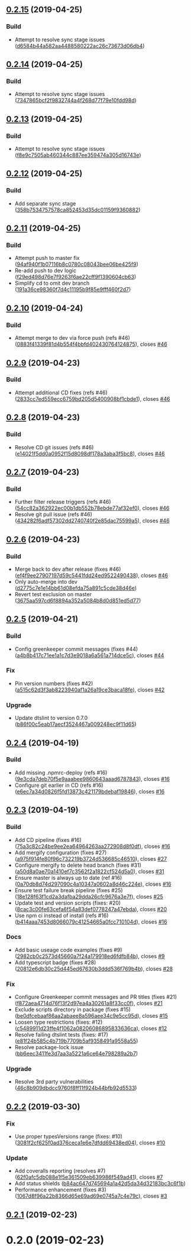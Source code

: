 ## [0.2.15](https://github.com/JustinLivi/redux-keyable/compare/v0.2.14...v0.2.15) (2019-04-25)


### Build

* Attempt to resolve sync stage issues ([d6584b44a582aa4488580222ac26c73673d06db4](https://github.com/JustinLivi/redux-keyable/commit/d6584b44a582aa4488580222ac26c73673d06db4))



## [0.2.14](https://github.com/JustinLivi/redux-keyable/compare/v0.2.13...v0.2.14) (2019-04-25)


### Build

* Attempt to resolve sync stage issues ([7347865bcf2f9832744a4f268d77f79e10fdd98d](https://github.com/JustinLivi/redux-keyable/commit/7347865bcf2f9832744a4f268d77f79e10fdd98d))



## [0.2.13](https://github.com/JustinLivi/redux-keyable/compare/v0.2.12...v0.2.13) (2019-04-25)


### Build

* Attempt to resolve sync stage issues ([f8e9c7505ab460344c887ee359474a305d16743e](https://github.com/JustinLivi/redux-keyable/commit/f8e9c7505ab460344c887ee359474a305d16743e))



## [0.2.12](https://github.com/JustinLivi/redux-keyable/compare/v0.2.11...v0.2.12) (2019-04-25)


### Build

* Add separate sync stage ([358b7534757578ca852453d35dc01159f9360882](https://github.com/JustinLivi/redux-keyable/commit/358b7534757578ca852453d35dc01159f9360882))



## [0.2.11](https://github.com/JustinLivi/redux-keyable/compare/v0.2.10...v0.2.11) (2019-04-25)


### Build

* Attempt push to master fix ([94af940f1b07116b8c0780c08043bee06be425f9](https://github.com/JustinLivi/redux-keyable/commit/94af940f1b07116b8c0780c08043bee06be425f9))
* Re-add push to dev logic ([f29ed498d76e7f9263f6ae22cff9f1390604cb63](https://github.com/JustinLivi/redux-keyable/commit/f29ed498d76e7f9263f6ae22cff9f1390604cb63))
* Simplify cd to omit dev branch ([191a36ce98360f7d4c11195b9f85e9fff460f2d7](https://github.com/JustinLivi/redux-keyable/commit/191a36ce98360f7d4c11195b9f85e9fff460f2d7))



## [0.2.10](https://github.com/JustinLivi/redux-keyable/compare/v0.2.9...v0.2.10) (2019-04-24)


### Build

* Attempt merge to dev via force push (refs #46) ([0883f41339f81d4b554f4bbfd402430764124875](https://github.com/JustinLivi/redux-keyable/commit/0883f41339f81d4b554f4bbfd402430764124875)), closes [#46](https://github.com/JustinLivi/redux-keyable/issues/46)



## [0.2.9](https://github.com/JustinLivi/redux-keyable/compare/v0.2.8...v0.2.9) (2019-04-23)


### Build

* Attempt additional CD fixes (refs #46) ([2833cc7ed559ecc6759bd205d5400908bf1cbde1](https://github.com/JustinLivi/redux-keyable/commit/2833cc7ed559ecc6759bd205d5400908bf1cbde1)), closes [#46](https://github.com/JustinLivi/redux-keyable/issues/46)



## [0.2.8](https://github.com/JustinLivi/redux-keyable/compare/v0.2.7...v0.2.8) (2019-04-23)


### Build

* Resolve CD git issues (refs #46) ([e14021f5dd0a0952f15d8098df178a3aba3f5bc8](https://github.com/JustinLivi/redux-keyable/commit/e14021f5dd0a0952f15d8098df178a3aba3f5bc8)), closes [#46](https://github.com/JustinLivi/redux-keyable/issues/46)



## [0.2.7](https://github.com/JustinLivi/redux-keyable/compare/v0.2.6...v0.2.7) (2019-04-23)


### Build

* Further filter release triggers (refs #46) ([54cc82a362922ec00b1db552b78ebde77af32ef0](https://github.com/JustinLivi/redux-keyable/commit/54cc82a362922ec00b1db552b78ebde77af32ef0)), closes [#46](https://github.com/JustinLivi/redux-keyable/issues/46)
* Resolve git pull issue (refs #46) ([434282f6adf57302dd2740740f2e85dac75599a5](https://github.com/JustinLivi/redux-keyable/commit/434282f6adf57302dd2740740f2e85dac75599a5)), closes [#46](https://github.com/JustinLivi/redux-keyable/issues/46)



## [0.2.6](https://github.com/JustinLivi/redux-keyable/compare/v0.2.5...v0.2.6) (2019-04-23)


### Build

* Merge back to dev after release (fixes #46) ([ef4f9ee27907197d59c5441fdd24ed9522490438](https://github.com/JustinLivi/redux-keyable/commit/ef4f9ee27907197d59c5441fdd24ed9522490438)), closes [#46](https://github.com/JustinLivi/redux-keyable/issues/46)
* Only auto-merge into dev ([d2775c7e1e14bb61d08efda75a891c5cde38d46e](https://github.com/JustinLivi/redux-keyable/commit/d2775c7e1e14bb61d08efda75a891c5cde38d46e))
* Revert test exclusion on master ([3675aa597cd6f8894a352a5084b8d0d851ed5d77](https://github.com/JustinLivi/redux-keyable/commit/3675aa597cd6f8894a352a5084b8d0d851ed5d77))



## [0.2.5](https://github.com/JustinLivi/redux-keyable/compare/v0.2.4...v0.2.5) (2019-04-21)


### Build

* Config greenkeeper commit messages (fixes #44) ([a4b8b417c71ee1a1c7d3e9018a6a561a714dce5c](https://github.com/JustinLivi/redux-keyable/commit/a4b8b417c71ee1a1c7d3e9018a6a561a714dce5c)), closes [#44](https://github.com/JustinLivi/redux-keyable/issues/44)

### Fix

* Pin version numbers (fixes #42) ([a515c62d3f3ab8223940af1a26a19ce3baca18fe](https://github.com/JustinLivi/redux-keyable/commit/a515c62d3f3ab8223940af1a26a19ce3baca18fe)), closes [#42](https://github.com/JustinLivi/redux-keyable/issues/42)

### Upgrade

* Update dtslint to version 0.7.0 ([b86f00c5eab17aecf3524467a009248ec9f11d65](https://github.com/JustinLivi/redux-keyable/commit/b86f00c5eab17aecf3524467a009248ec9f11d65))



## [0.2.4](https://github.com/JustinLivi/redux-keyable/compare/v0.2.3...v0.2.4) (2019-04-19)


### Build

* Add missing .npmrc-deploy (refs #16) ([9e3cda7deb70f5e9aaabee9860643aaad6787843](https://github.com/JustinLivi/redux-keyable/commit/9e3cda7deb70f5e9aaabee9860643aaad6787843)), closes [#16](https://github.com/JustinLivi/redux-keyable/issues/16)
* Configure git earlier in CD (refs #16) ([e6ec7a34d0826f5fd13873c421179bdebaf19846](https://github.com/JustinLivi/redux-keyable/commit/e6ec7a34d0826f5fd13873c421179bdebaf19846)), closes [#16](https://github.com/JustinLivi/redux-keyable/issues/16)



## [0.2.3](https://github.com/JustinLivi/redux-keyable/compare/v0.2.2...v0.2.3) (2019-04-19)


### Build

* Add CD pipeline (fixes #16) ([75a3c82c24be9ee2ea64964263aa272908d8f0df](https://github.com/JustinLivi/redux-keyable/commit/75a3c82c24be9ee2ea64964263aa272908d8f0df)), closes [#16](https://github.com/JustinLivi/redux-keyable/issues/16)
* Add mergify configuration (fixes #27) ([a975f914fe80f96c732219b3724d536685c46510](https://github.com/JustinLivi/redux-keyable/commit/a975f914fe80f96c732219b3724d536685c46510)), closes [#27](https://github.com/JustinLivi/redux-keyable/issues/27)
* Configure mergify to delete head branch (fixes #31) ([a50d8a0ae70a1410ef7c3562f2a1822cf524d5a0](https://github.com/JustinLivi/redux-keyable/commit/a50d8a0ae70a1410ef7c3562f2a1822cf524d5a0)), closes [#31](https://github.com/JustinLivi/redux-keyable/issues/31)
* Ensure master is always up to date (ref #16) ([0a70db8d74d297090c4a10347a0602a8d46c224e](https://github.com/JustinLivi/redux-keyable/commit/0a70db8d74d297090c4a10347a0602a8d46c224e)), closes [#16](https://github.com/JustinLivi/redux-keyable/issues/16)
* Ensure test failure break pipeline (fixes #25) ([18e128f63f1cd2a3dafba29dda26cfc9676a3e7f](https://github.com/JustinLivi/redux-keyable/commit/18e128f63f1cd2a3dafba29dda26cfc9676a3e7f)), closes [#25](https://github.com/JustinLivi/redux-keyable/issues/25)
* Update test and version scripts (fixes: #20) ([8cac3c00fe63cefa6f54a83def0778247a47ebda](https://github.com/JustinLivi/redux-keyable/commit/8cac3c00fe63cefa6f54a83def0778247a47ebda)), closes [#20](https://github.com/JustinLivi/redux-keyable/issues/20)
* Use npm ci instead of install (refs #16) ([b414aaa7453d8066079c41254665a0fcc710104d](https://github.com/JustinLivi/redux-keyable/commit/b414aaa7453d8066079c41254665a0fcc710104d)), closes [#16](https://github.com/JustinLivi/redux-keyable/issues/16)

### Docs

* Add basic useage code examples (fixes #9) ([2982cb0c2573d45660a7f24a179918ed6fdfb84b](https://github.com/JustinLivi/redux-keyable/commit/2982cb0c2573d45660a7f24a179918ed6fdfb84b)), closes [#9](https://github.com/JustinLivi/redux-keyable/issues/9)
* Add typescript badge (fixes #28) ([20812e6db30c25d445ed67630b3ddd536f769b4b](https://github.com/JustinLivi/redux-keyable/commit/20812e6db30c25d445ed67630b3ddd536f769b4b)), closes [#28](https://github.com/JustinLivi/redux-keyable/issues/28)

### Fix

* Configure Greenkeeper commit messages and PR titles (fixes #21) ([f872aea4714d76f13f2d97ea4a30261a8f33cc0f](https://github.com/JustinLivi/redux-keyable/commit/f872aea4714d76f13f2d97ea4a30261a8f33cc0f)), closes [#21](https://github.com/JustinLivi/redux-keyable/issues/21)
* Exclude scripts directory in package (fixes #15) ([be0dfcebaaf86aa2abaee8a596aee34c9e5cc95d](https://github.com/JustinLivi/redux-keyable/commit/be0dfcebaaf86aa2abaee8a596aee34c9e5cc95d)), closes [#15](https://github.com/JustinLivi/redux-keyable/issues/15)
* Loosen type restrictions (fixes: #12) ([c5489911d23ffe4f1062a08206086895833636ca](https://github.com/JustinLivi/redux-keyable/commit/c5489911d23ffe4f1062a08206086895833636ca)), closes [#12](https://github.com/JustinLivi/redux-keyable/issues/12)
* Resolve failing dtslint tests (fixes: #17) ([e81f24b585c4b719b7709b5af9358491a9558a55](https://github.com/JustinLivi/redux-keyable/commit/e81f24b585c4b719b7709b5af9358491a9558a55))
* Resolve package-lock issue ([bb6eec3411fe3d7aa3a5221a6ce64e798289a2b7](https://github.com/JustinLivi/redux-keyable/commit/bb6eec3411fe3d7aa3a5221a6ce64e798289a2b7))

### Upgrade

* Resolve 3rd party vulnerabilities ([46c8b909dbdcc9760f8ff11f924b44bfb92d5533](https://github.com/JustinLivi/redux-keyable/commit/46c8b909dbdcc9760f8ff11f924b44bfb92d5533))



## [0.2.2](https://github.com/JustinLivi/redux-keyable/compare/v0.2.1...v0.2.2) (2019-03-30)


### Fix

* Use proper typesVersions range (fixes: #10) ([3081f2cf625f0ad376ceca1e6e7dfdd69438ed04](https://github.com/JustinLivi/redux-keyable/commit/3081f2cf625f0ad376ceca1e6e7dfdd69438ed04)), closes [#10](https://github.com/JustinLivi/redux-keyable/issues/10)

### Update

* Add coveralls reporting (resolves #7) ([62f0afc5db088e1f5e361509eb639986f549ad41](https://github.com/JustinLivi/redux-keyable/commit/62f0afc5db088e1f5e361509eb639986f549ad41)), closes [#7](https://github.com/JustinLivi/redux-keyable/issues/7)
* Add status shields ([b84ac647d745694a1a42d5da34d32183bc3c6f1b](https://github.com/JustinLivi/redux-keyable/commit/b84ac647d745694a1a42d5da34d32183bc3c6f1b))
* Performance enhancement (fixes #3) ([1067d8f96a22b8366d65e69ad69e0745a7c4e79c](https://github.com/JustinLivi/redux-keyable/commit/1067d8f96a22b8366d65e69ad69e0745a7c4e79c)), closes [#3](https://github.com/JustinLivi/redux-keyable/issues/3)



## [0.2.1](https://github.com/JustinLivi/redux-keyable/compare/v0.2.0...v0.2.1) (2019-02-23)




# 0.2.0 (2019-02-23)




